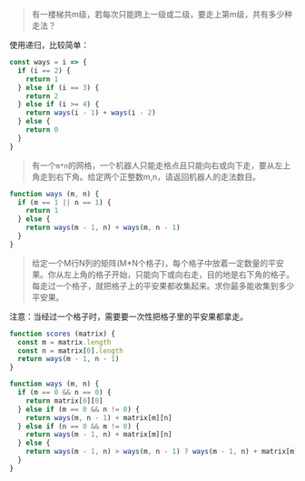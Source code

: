 >有一楼梯共m级，若每次只能跨上一级或二级，要走上第m级，共有多少种走法？

使用递归，比较简单：
```js
const ways = i => {
  if (i == 2) {
    return 1
  } else if (i == 3) {
    return 2
  } else if (i >= 4) {
    return ways(i - 1) + ways(i - 2)
  } else {
    return 0
  }
}
```
>有一个`m*n`的网格，一个机器人只能走格点且只能向右或向下走，要从左上角走到右下角。给定两个正整数m,n，请返回机器人的走法数目。
```js
function ways (m, n) {
  if (m == 1 || n == 1) {
    return 1
  } else {
    return ways(m - 1, n) + ways(m, n - 1)
  }
}
```

>给定一个M行N列的矩阵(M*N个格子)，每个格子中放着一定数量的平安果。你从左上角的格子开始，只能向下或向右走，目的地是右下角的格子。每走过一个格子，就把格子上的平安果都收集起来。求你最多能收集到多少平安果。

注意：当经过一个格子时，需要要一次性把格子里的平安果都拿走。
```js
function scores (matrix) {
  const m = matrix.length
  const n = matrix[0].length
  return ways(m - 1, n - 1)
}

function ways (m, n) {
  if (m == 0 && n == 0) {
    return matrix[0][0]
  } else if (m == 0 && n != 0) {
    return ways(m, n - 1) + matrix[m][n]
  } else if (n == 0 && m != 0) {
    return ways(m - 1, n) + matrix[m][n]
  } else {
    return ways(m - 1, n) > ways(m, n - 1) ? ways(m - 1, n) + matrix[m][n] : ways(m, n - 1) + matrix[m][n]
  }
}
```

